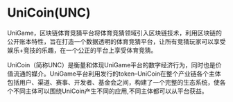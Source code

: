 # 

# UniCoin(UNC)

UniGame，区块链体育竞猜平台将体育竞猜领域引入区块链技术，利用区块链的公开账本特性，旨在打造一个数据透明的体育竞猜平台，让所有竞猜玩家可以享受娱乐+竞技的乐趣，在一个公正的平台上享受体育竞猜。

UniCoin（简称UNC）是衡量和体现UniGame平台的数字经济行为，同时也是价值流通的媒介。UniGame平台利用发行的token–UniCoin在整个产业链各个主体包括用户、渠道、赛事、开发者、基金会之间，构建了一个完整的生态系统，使各个不同主体可以围绕UniCoin产生不同的应用,不同主体都可以从平台获益。

